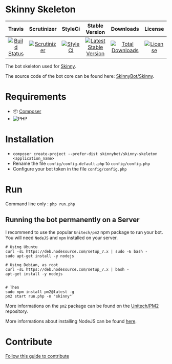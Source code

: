# Skinny Skeleton

|Travis|Scrutinizer|StyleCi|Stable Version|Downloads|License|
|:------:|:-------:|:-------:|:-------:|:------:|:------:|
|[![Build Status](https://img.shields.io/travis/SkinnyBot/Skinny-Skeleton.svg?style=flat-square)](https://travis-ci.org/SkinnyBot/Skinny-Skeleton)|[![Scrutinizer](https://img.shields.io/scrutinizer/g/SkinnyBot/Skinny-Skeleton.svg?style=flat-square)](https://scrutinizer-ci.com/g/SkinnyBot/Skinny-Skeleton)|[![StyleCI](https://styleci.io/repos/73373872/shield)](https://styleci.io/repos/73373872)|[![Latest Stable Version](https://img.shields.io/packagist/v/SkinnyBot/Skinny-Skeleton.svg?style=flat-square)](https://packagist.org/packages/skinnybot/skinny-skeleton)|[![Total Downloads](https://img.shields.io/packagist/dt/skinnybot/skinny-skeleton.svg?style=flat-square)](https://packagist.org/packages/skinnybot/skinny-skeleton)|[![License](https://img.shields.io/badge/license-MIT-brightgreen.svg?style=flat-square)](https://packagist.org/packages/skinnybot/skinny-skeleton)

The bot skeleton used for [Skinny](https://github.com/SkinnyBot/Skinny).

The source code of the bot core can be found here: [SkinnyBot/Skinny](https://github.com/SkinnyBot/Skinny).

# Requirements
* :package: [Composer](https://getcomposer.org)
* ![PHP](https://img.shields.io/badge/PHP->=5.6-44CB12.svg?style=flat-square)

# Installation
 * `composer create-project --prefer-dist skinnybot/skinny-skeleton <application_name>`
 * Rename the file `config/config.default.php` to `config/config.php`
 * Configure your bot token in the file `config/config.php`

# Run
Command line only : `php run.php`

## Running the bot permanently on a Server
I recommend to use the popular `Unitech/pm2` npm package to run your bot. You will need `NodeJS` and `npm` installed on your server.
```
# Using Ubuntu
curl -sL https://deb.nodesource.com/setup_7.x | sudo -E bash -
sudo apt-get install -y nodejs

# Using Debian, as root
curl -sL https://deb.nodesource.com/setup_7.x | bash -
apt-get install -y nodejs


# Then
sudo npm install pm2@latest -g
pm2 start run.php -n "skinny"
```
More informations on the `pm2` package can be found on the [Unitech/PM2](https://github.com/Unitech/pm2) repository.

More informations about installing NodeJS can be found [here](https://github.com/nodesource/distributions).


# Contribute
[Follow this guide to contribute](https://github.com/SkinnyBot/Skinny-Skeleton/blob/master/.github/CONTRIBUTING.md)
